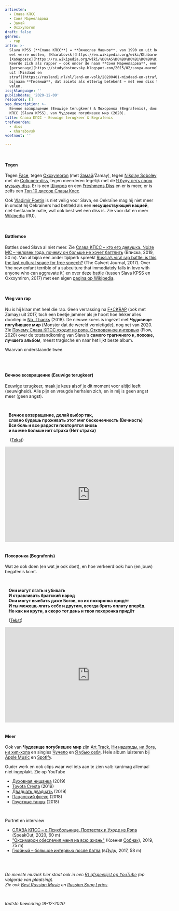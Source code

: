 ```yaml
---
artiesten:
  - Слава КПСС
  - Соня Мармеладова
  - Замай
  - Oxxxymoron
draft: false
genres:
  - rap
intro: >-
  Slava KPSS (**Слава КПСС**) = **Вячеслав Машнов**, van 1990 en uit het best
  wel verre oosten, [Kharabovsk](https://en.wikipedia.org/wiki/Khabarovsk) of
  [Хабаровск](https://ru.wikipedia.org/wiki/%D0%A5%D0%B0%D0%B1%D0%B0%D1%80%D0%BE%D0%B2%D1%81%D0%BA).
  Keerde zich als rapper – ook onder de naam **Соня Мармеладова**, een
  [personage](https://studydostoevsky.blogspot.com/2015/02/sonya-marmeladova-sonia-marmeladov.html)
  uit [Misdaad en
  straf](https://rusland1.nl/nl/land-en-volk/20200401-misdaad-en-straf/), en onder
  bijnaam **Гнойный**, dat zoiets als etterig betekent – met een diss tegen
  velen.
iscjklanguage: ''
publishdate: '2020-12-09'
resources: []
seo_description: >-
  Вечное возвращение (Eeuwige terugkeer) & Похоронка (Begrafenis), door Слава
  КПСС (Slava KPSS), van Чудовище погубившее мир (2020).
title: Слава КПСС – Eeuwige terugkeer & Begrafenis
trefwoorden:
  - diss
  - Kharabovsk
voetnoot: ''

---
```


<br/>

#### Tegen

Tegen [Face](https://youtu.be/TGyHYFHtO08), tegen [Oxxxymoron](https://youtu.be/kE25G_6wfaY) (met [Замай](https://ru.wikipedia.org/wiki/%D0%97%D0%B0%D0%BC%D0%B0%D0%B9_(%D1%80%D1%8D%D0%BF%D0%B5%D1%80))/Zamay), tegen [Nikolay Sobolev](https://ru.wikipedia.org/wiki/%D0%A1%D0%BE%D0%B1%D0%BE%D0%BB%D0%B5%D0%B2,_%D0%9D%D0%B8%D0%BA%D0%BE%D0%BB%D0%B0%D0%B9_%D0%AE%D1%80%D1%8C%D0%B5%D0%B2%D0%B8%D1%87) met de [Соболев-diss](https://youtu.be/ZhrDuugsQps), tegen meerderen tegelijk met de [Я буду петь свою музыку diss](https://youtu.be/XnRSx90_OmI). Er is een [Шнуров](https://youtu.be/VwgsX5KZRoQ) en een [Freshmens Diss](https://youtu.be/jtD2Yyu8jIA) en er is meer, er is zelfs een [Топ 10 диссов Славы Кпсс](https://youtu.be/oBUydf0ZTyQ).

Ook [Vladimir Poetin](https://youtu.be/veFih7cxWSQ) is niet veilig voor Slava, en Oekraïne mag hij niet meer in omdat hij Oekraïners had betiteld als een **несуществующей нацией**, niet-bestaande natie, wat ook best wel een diss is. Zie voor dat en meer [Wikipedia](https://ru.wikipedia.org/wiki/%D0%A1%D0%BB%D0%B0%D0%B2%D0%B0_%D0%9A%D0%9F%D0%A1%D0%A1) (RU).


<br/>


#### Battlemoe

Battles deed Slava al niet meer. Zie [Слава КПСС – кто его девушка, Noize MC – человек года, почему он больше не хочет баттлить](https://youtu.be/RrVN0jNV2VY) (Вписка, 2019, 50 m). Van al bijna een ander tijdperk spreekt [Russia’s viral rap battle: is this the last cultural space for free speech?](https://www.calvertjournal.com/articles/show/8814/rap-battle-oxxxymiron-slavaKPSS-viral) (The Calvert Journal, 2017). Over ‘the new enfant terrible of a subculture that immediately falls in love with anyone who can aggravate it’, en over deze [battle](https://youtu.be/v4rvTMBCJD0) (tussen Slava KPSS en Oxxxymiron, 2017) met een eigen [pagina op Wikipedia](https://ru.wikipedia.org/wiki/%D0%A0%D1%8D%D0%BF-%D0%B1%D0%B0%D1%82%D1%82%D0%BB_%D0%BC%D0%B5%D0%B6%D0%B4%D1%83_%D0%9E%D0%BA%D1%81%D0%B8%D0%BC%D0%B8%D1%80%D0%BE%D0%BD%D0%BE%D0%BC_%D0%B8_%D0%93%D0%BD%D0%BE%D0%B9%D0%BD%D1%8B%D0%BC).

<br/>

#### Weg van rap

Nu is hij klaar met heel die rap. Geen verrassing na [F*CKRAP](https://youtu.be/xvNAPDk7POg) (ook met Zamay) uit 2017, toch een beetje jammer als je hoort hoe lekker alles doorliep in [No, Thanks](https://youtu.be/OfTLqoKdEwo) (2018). De nieuwe koers is ingezet met **Чудовище погубившее мир** (Monster dat de wereld vernietigde), nog net van 2020. Zie [Почему Слава КПСС уходит из рэпа. Откровенное интервью](https://the-flow.ru/features/slava-kpss-chudovishche-interview-2020) (Flow, 2020) over de totstandkoming van Slava's **самого трагичного и, похоже, лучшего альбом**, meest tragische en naar het lijkt beste album.

Waarvan onderstaande twee. 

<br/>

<br/>
 

#### Вечное возвращение (Eeuwige terugkeer)

Eeuwige terugkeer, maak je keus alsof je dit moment voor altijd leeft (eeuwigheid). Alle pijn en vreugde herhalen zich, en in mij is geen angst meer (geen angst).

<br/>

&nbsp; &nbsp;**Вечное возвращение, делай выбор так,**<br/>&nbsp; &nbsp;**словно будешь проживать этот миг бесконечность (Вечность)**<br/>&nbsp; &nbsp;**Вся боль и все радости повторятся вновь**<br/>&nbsp; &nbsp;**и во мне больше нет страха (Нет страха)**


&nbsp; &nbsp; ([Tekst](https://genius.com/Slava-kpss-eternal-return-lyrics))

<iframe width="560" height="315" src="https://www.youtube.com/embed/fnrXtb4lyqw" frameborder="0" allow="accelerometer; autoplay; clipboard-write; encrypted-media; gyroscope; picture-in-picture" allowfullscreen></iframe>

 <br/>

<br/>

#### Похоронка (Begrafenis)

Wat ze ook doen (en wat je ook doet), en hoe verkeerd ook: hun (en jouw) begafenis komt.

<br/>

&nbsp; &nbsp;**Они могут лгать и убивать**<br/>&nbsp; &nbsp;**И стравливать братский народ**<br/>&nbsp; &nbsp;**Они могут выебать даже Богов, но их похоронка придёт**<br/>&nbsp; &nbsp;**И ты можешь лгать себе и другим, всегда брать оплату вперёд**<br/>&nbsp; &nbsp;**Но как ни крути, а скоро тот день и твоя похоронка придёт**


&nbsp; &nbsp;([Tekst](https://genius.com/Slava-kpss-funeral-lyrics))
 

<iframe width="560" height="315" src="https://www.youtube.com/embed/YECZwYPraFw" frameborder="0" allow="accelerometer; autoplay; clipboard-write; encrypted-media; gyroscope; picture-in-picture" allowfullscreen></iframe>

<br/>

<br/>

#### Meer


Ook van **Чудовище погубившее мир** zijn [Art Track](https://youtu.be/CE2fW7NDcRU), [Ни надежды, ни бога, ни хип-хопа](https://youtu.be/V7jJk2iOe8M) en singles [Чучело](https://youtu.be/c9LZuTi_JjY) en [Я убью себя](https://youtu.be/wsZsrfG9BJ8). Hele album luisteren bij [Apple Music](https://music.apple.com/ru/album/%D1%87%D1%83%D0%B4%D0%BE%D0%B2%D0%B8%D1%89%D0%B5-%D0%BF%D0%BE%D0%B3%D1%83%D0%B1%D0%B8%D0%B2%D1%88%D0%B5%D0%B5-%D0%BC%D0%B8%D1%80/1538503059) en [Spotify](https://open.spotify.com/album/1GfNBNGj4esrHjaPbj7tts).


Ouder werk en ook clips waar wel iets aan te zien valt: kan/mag allemaal niet ingeplakt. Zie op YouTube


- [Духовная нищанка](https://youtu.be/x5ldE1OE9jk) (2019)<br/>
- [Toyota Cresta](https://youtu.be/DW40mlwngLI) (2019)<br/>
- [Двадцать двадцать](https://youtu.be/BIzDYsjoFTk) (2019)<br/>
- [Пацанский флекс](https://youtu.be/r4yu0TLGia4) (2018)<br/>
- [Грустные танцы](https://youtu.be/nxTaJyXQCjk) (2018)<br/>

<br/>

Portret en interview

- [СЛАВА КПСС – о Психбольнице, Протестах и Уходе из Рэпа](https://youtu.be/r9hi_jBJaw4) (SpeakOut, 2020, 60 m)
- ["Оксимирон обеспечил меня на всю жизнь"](https://youtu.be/LYoNRVZG6W0) (Ксения [Собчак](https://nl.wikipedia.org/wiki/Ksenia_Sobtsjak)), 2019, 75 m)
- [Гнойный – большое интервью после батла](https://youtu.be/8GGWedu77SA) (вДудь, 2017, 58 m)

<br/>
<br/>


*De meeste muziek hier staat ook in een [R1 afspeellijst op YouTube](https://www.youtube.com/playlist?list=PLeE-zqOrSLhxfIpK2vuUJNCKSzyVBi0yM) (op volgorde van plaatsing).* <br/>
*Zie ook [Best Russian Music](https://www.youtube.com/playlist?list=PLeE-zqOrSLhxTFYDvlwUu4hYby9DojwoD) en [Russian Song Lyrics](https://www.youtube.com/playlist?list=PLeE-zqOrSLhzkRCATzT8__oNifBChVHGK).*

<br/>

*laatste bewerking 18-12-2020*
